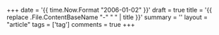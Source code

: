 +++
date = '{{ time.Now.Format "2006-01-02" }}'
draft = true
title = '{{ replace .File.ContentBaseName "-" " " | title }}'
summary = ''
layout =  "article"
tags = ['tag']
comments = true
+++
